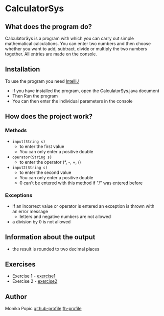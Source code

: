 # CalculatorSys
## What does the program do?
CalculatorSys is a program with which you can carry out simple mathematical calculations. 
You can enter two numbers and then choose whether you want to add, subtract, divide or multiply the two numbers together.
All entries are made on the console.

## Installation
To use the program you need [IntelliJ](https://www.jetbrains.com/de-de/idea/download/#section=windows)

- If you have installed the program, open the CalculatorSys.java document
- Then Run the program
- You can then enter the individual parameters in the console

## How does the project work?
### Methods
- `input(String s)` 
    - to enter the first value
    - You can only enter a positive double
- `operator(String s)` 
    - to enter the operator (*, -, +, /)
- `input2(String s)` 
    - to enter the second value
    - You can only enter a positive double
    - 0 can't be entered with this method if "/" was entered before 
### Exceptions
- If an incorrect value or operator is entered an exception is thrown with an error message
    - letters and negative numbers are not allowed
- a division by 0 is not allowed
## Information about the output
- the result is rounded to two decimal places

## Exercises
- Exercise 1 - [exercise1](exercise1.md)
- Exercise 2 - [exercise2](exercise2.md)

## Author
Monika Popic
[github-profile](https://github.com/MonikaP-28)
[fh-profile](https://www.campus02.at/)
